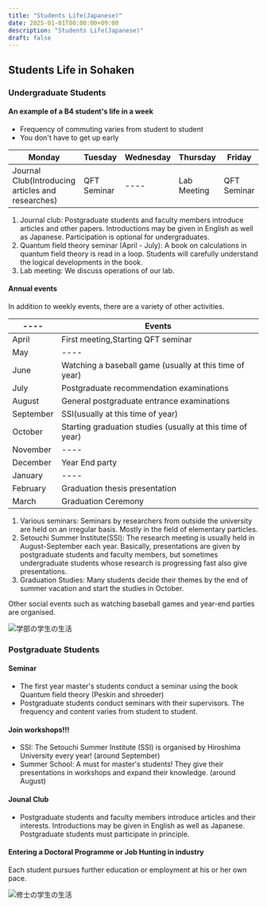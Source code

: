 ```yaml
---
title: "Students Life(Japanese)"
date: 2025-01-01T00:00:00+09:00
description: "Students Life(Japanese)"
draft: false
---
```

<!-- This area up to !--more-- is displayed in Home page as summary. -->

## Students Life in Sohaken

### Undergraduate Students

#### An example of a B4 student's life in a week

- Frequency of commuting varies from student to student
- You don't have to get up early

|Monday|Tuesday|Wednesday|Thursday|Friday|
|----|----|----|----|----|
|Journal Club(Introducing articles and researches)|QFT Seminar|----|Lab Meeting|QFT Seminar|

1. Journal club: Postgraduate students and faculty members introduce articles and other papers. Introductions may be given in English as well as Japanese. Participation is optional for undergraduates.
2. Quantum field theory seminar (April - July): A book on calculations in quantum field theory is read in a loop. Students will carefully understand the logical developments in the book.
3. Lab meeting: We discuss operations of our lab.

#### Annual events

In addition to weekly events, there are a variety of other activities.

|----|Events|
|----|----|
|April| First meeting,Starting QFT seminar |
|May|---- |
|June|Watching a baseball game (usually at this time of year) |
|July| Postgraduate recommendation examinations |
|August|General postgraduate entrance examinations |
|September|SSI(usually at this time of year)|
|October|Starting graduation studies (usually at this time of year)|
|November|----|
|December|Year End party|
|January|----|
|February|Graduation thesis presentation|
|March|Graduation Ceremony|

1. Various seminars: Seminars by researchers from outside the university are held on an irregular basis. Mostly in the field of elementary particles.
2. Setouchi Summer Institute(SSI): The research meeting is usually held in August-September each year. Basically, presentations are given by postgraduate students and faculty members, but sometimes undergraduate students whose research is progressing fast also give presentations.
3. Graduation Studies: Many students decide their themes by the end of summer vacation and start the studies in October.

Other social events such as watching baseball games and year-end parties are organised.

![学部の学生の生活](imgs/学部生の生活.jpg)

### Postgraduate Students

#### Seminar

- The first year master's students conduct a seminar using the book Quantum field theory (Peskin and shroeder)
- Postgraduate students conduct seminars with their supervisors. The frequency and content varies from student to student.

#### Join workshops!!!

- SSI: The Setouchi Summer Institute (SSI) is organised by Hiroshima University every year! (around September)
- Summer School: A must for master's students! They give their presentations in workshops and expand their knowledge. (around August)

#### Jounal Club

- Postgraduate students and faculty members introduce articles and their interests. Introductions may be given in English as well as Japanese. Postgraduate students must participate in principle.

#### Entering a Doctoral Programme or Job Hunting in industry

Each student pursues further education or employment at his or her own pace.

![修士の学生の生活](imgs/修士生の過ごし方.jpg)


<!--more-->
